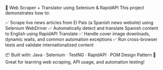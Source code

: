 📰 Web Scraper + Translator using Selenium & RapidAPI
This project demonstrates how to:

✅ Scrape live news articles from El País (a Spanish news website) using Selenium WebDriver
✅ Automatically detect and translate Spanish content to English using RapidAPI Translate
✅ Handle cover image downloads, dynamic waits, and common automation exceptions
✅ Run cross-browser tests and validate internationalized content

📦 Built with: Java · Selenium · TestNG · RapidAPI · POM Design Pattern
🎯 Great for learning web scraping, API usage, and automation testing!
